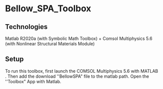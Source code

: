 # Bellow_SPA_Toolbox

## Technologies
Matlab R2020a (with Symbolic Math Toolbox) + Comsol Multiphysics 5.6 (with Nonlinear Structural Materials Module)

## Setup
To run this toolbox, first launch the COMSOL Multiphysics 5.6 with MATLAB . Then add the download ''BellowSPA" file to the matlab path. Open the ''Toolbox" App with Matlab.
